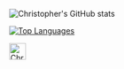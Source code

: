 ![Christopher's GitHub stats](https://github-readme-stats.vercel.app/api?username=krqt&show_icons=true&theme=dark)

[![Top Languages](https://github-readme-stats.vercel.app/api/top-langs/?username=krqt&layout=compact&theme=dark)](https://github.com/anuraghazra/github-readme-stats)

<div>
  <a href="https://dev.to/krq">
    <img src="https://d2fltix0v2e0sb.cloudfront.net/dev-badge.svg" alt="Christopher Ying's DEV Profile" height="30" width="30">
  </a>
</div>
